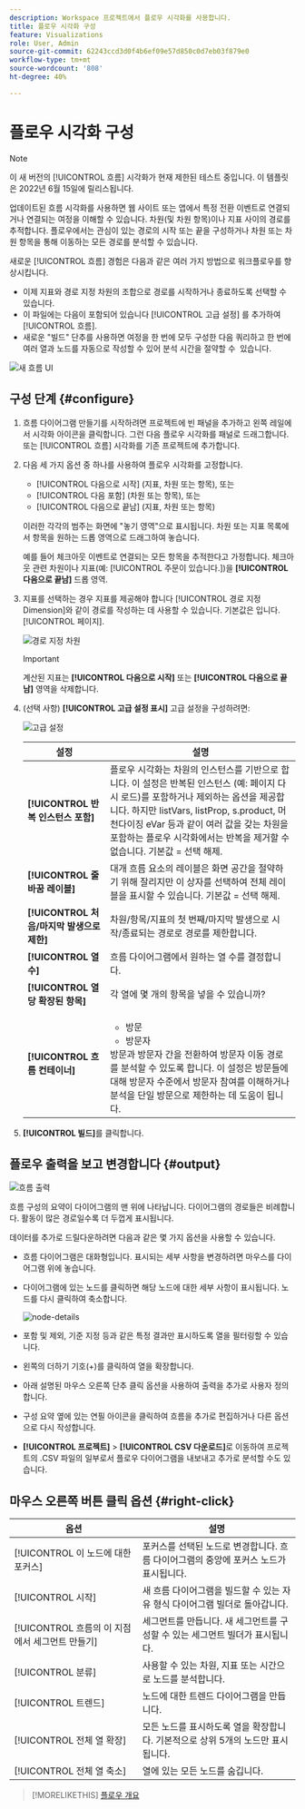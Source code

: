 ```yaml
---
description: Workspace 프로젝트에서 플로우 시각화를 사용합니다.
title: 플로우 시각화 구성
feature: Visualizations
role: User, Admin
source-git-commit: 62243ccd3d0f4b6ef09e57d850c0d7eb03f879e0
workflow-type: tm+mt
source-wordcount: '808'
ht-degree: 40%

---
```


# 플로우 시각화 구성

>[!NOTE]
>
>이 새 버전의 [!UICONTROL 흐름] 시각화가 현재 제한된 테스트 중입니다. 이 템플릿은 2022년 6월 15일에 릴리스됩니다.

업데이트된 흐름 시각화를 사용하면 웹 사이트 또는 앱에서 특정 전환 이벤트로 연결되거나 연결되는 여정을 이해할 수 있습니다. 차원(및 차원 항목)이나 지표 사이의 경로를 추적합니다. 플로우에서는 관심이 있는 경로의 시작 또는 끝을 구성하거나 차원 또는 차원 항목을 통해 이동하는 모든 경로를 분석할 수 있습니다.

새로운 [!UICONTROL 흐름] 경험은 다음과 같은 여러 가지 방법으로 워크플로우를 향상시킵니다.

* 이제 지표와 경로 지정 차원의 조합으로 경로를 시작하거나 종료하도록 선택할 수 있습니다.
* 이 파일에는 다음이 포함되어 있습니다 [!UICONTROL 고급 설정] 를 추가하여 [!UICONTROL 흐름].
* 새로운 &quot;빌드&quot; 단추를 사용하면 여정을 한 번에 모두 구성한 다음 쿼리하고 한 번에 여러 열과 노드를 자동으로 작성할 수 있어 분석 시간을 절약할 수 &#x200B; 있습니다.

![새 흐름 UI](assets/new-flow.png)

## 구성 단계 {#configure}

1. 흐름 다이어그램 만들기를 시작하려면 프로젝트에 빈 패널을 추가하고 왼쪽 레일에서 시각화 아이콘을 클릭합니다. 그런 다음 플로우 시각화를 패널로 드래그합니다. 또는 [!UICONTROL 흐름] 시각화를 기존 프로젝트에 추가합니다.

1. 다음 세 가지 옵션 중 하나를 사용하여 플로우 시각화를 고정합니다.

   * [!UICONTROL 다음으로 시작] (지표, 차원 또는 항목), 또는
   * [!UICONTROL 다음 포함] (차원 또는 항목), 또는
   * [!UICONTROL 다음으로 끝남] (지표, 차원 또는 항목)

   이러한 각각의 범주는 화면에 &quot;놓기 영역&quot;으로 표시됩니다. 차원 또는 지표 목록에서 항목을 원하는 드롭 영역으로 드래그하여 놓습니다.

   예를 들어 체크아웃 이벤트로 연결되는 모든 항목을 추적한다고 가정합니다. 체크아웃 관련 차원이나 지표(예: [!UICONTROL 주문이 있습니다.])을 **[!UICONTROL 다음으로 끝남]** 드롭 영역.

1. 지표를 선택하는 경우 지표를 제공해야 합니다 [!UICONTROL 경로 지정 Dimension]와 같이 경로를 작성하는 데 사용할 수 있습니다. 기본값은 입니다. [!UICONTROL 페이지].

   ![경로 지정 차원](assets/pathing-dim.png)

   >[!IMPORTANT]
   >
   >계산된 지표는  **[!UICONTROL 다음으로 시작]** 또는 **[!UICONTROL 다음으로 끝남]** 영역을 삭제합니다.

1. (선택 사항) **[!UICONTROL 고급 설정 표시]** 고급 설정을 구성하려면:

   ![고급 설정](assets/adv-settings.png)

   | 설정 | 설명 |
   | --- | --- |
   | **[!UICONTROL 반복 인스턴스 포함]** | 플로우 시각화는 차원의 인스턴스를 기반으로 합니다. 이 설정은 반복된 인스턴스 (예: 페이지 다시 로드)를 포함하거나 제외하는 옵션을 제공합니다. 하지만 listVars, listProp, s.product, 머천다이징 eVar 등과 같이 여러 값을 갖는 차원을 포함하는 플로우 시각화에서는 반복을 제거할 수 없습니다. 기본값 = 선택 해제. |
   | **[!UICONTROL 줄 바꿈 레이블]** | 대개 흐름 요소의 레이블은 화면 공간을 절약하기 위해 잘리지만 이 상자를 선택하여 전체 레이블을 표시할 수 있습니다. 기본값 = 선택 해제. |
   | **[!UICONTROL 처음/마지막 발생으로 제한]** | 차원/항목/지표의 첫 번째/마지막 발생으로 시작/종료되는 경로로 경로를 제한합니다. |
   | **[!UICONTROL 열 수]** | 흐름 다이어그램에서 원하는 열 수를 결정합니다. |
   | **[!UICONTROL 열당 확장된 항목]** | 각 열에 몇 개의 항목을 넣을 수 있습니까? |
   | **[!UICONTROL 흐름 컨테이너]** | <ul><li>방문</li><li>방문자</li></ul> 방문과 방문자 간을 전환하여 방문자 이동 경로를 분석할 수 있도록 합니다. 이 설정은 방문들에 대해 방문자 수준에서 방문자 참여를 이해하거나 분석을 단일 방문으로 제한하는 데 도움이 됩니다. |

1. **[!UICONTROL 빌드]**&#x200B;를 클릭합니다.

## 플로우 출력을 보고 변경합니다 {#output}

![흐름 출력](assets/flow-output.png)

흐름 구성의 요약이 다이어그램의 맨 위에 나타납니다. 다이어그램의 경로들은 비례합니다. 활동이 많은 경로일수록 더 두껍게 표시됩니다.

데이터를 추가로 드릴다운하려면 다음과 같은 몇 가지 옵션을 사용할 수 있습니다.

* 흐름 다이어그램은 대화형입니다. 표시되는 세부 사항을 변경하려면 마우스를 다이어그램 위에 놓습니다.

* 다이어그램에 있는 노드를 클릭하면 해당 노드에 대한 세부 사항이 표시됩니다. 노드를 다시 클릭하여 축소합니다.

   ![node-details](assets/node-details.png)

* 포함 및 제외, 기준 지정 등과 같은 특정 결과만 표시하도록 열을 필터링할 수 있습니다.

* 왼쪽의 더하기 기호(+)를 클릭하여 열을 확장합니다.

* 아래 설명된 마우스 오른쪽 단추 클릭 옵션을 사용하여 출력을 추가로 사용자 정의합니다.

* 구성 요약 옆에 있는 연필 아이콘을 클릭하여 흐름을 추가로 편집하거나 다른 옵션으로 다시 작성합니다.

* **[!UICONTROL 프로젝트]** > **[!UICONTROL CSV 다운로드]**&#x200B;로 이동하여 프로젝트의 .CSV 파일의 일부로서 플로우 다이어그램을 내보내고 추가로 분석할 수도 있습니다.


## 마우스 오른쪽 버튼 클릭 옵션 {#right-click}

| 옵션 | 설명 |
|--- |--- |
| [!UICONTROL 이 노드에 대한 포커스] | 포커스를 선택된 노드로 변경합니다. 흐름 다이어그램의 중앙에 포커스 노드가 표시됩니다. |
| [!UICONTROL 시작] | 새 흐름 다이어그램을 빌드할 수 있는 자유 형식 다이어그램 빌더로 돌아갑니다. |
| [!UICONTROL 흐름의 이 지점에서 세그먼트 만들기] | 세그먼트를 만듭니다. 새 세그먼트를 구성할 수 있는 세그먼트 빌더가 표시됩니다. |
| [!UICONTROL 분류] | 사용할 수 있는 차원, 지표 또는 시간으로 노드를 분석합니다. |
| [!UICONTROL 트렌드] | 노드에 대한 트렌드 다이어그램을 만듭니다. |
| [!UICONTROL 전체 열 확장] | 모든 노드를 표시하도록 열을 확장합니다. 기본적으로 상위 5개의 노드만 표시됩니다. |
| [!UICONTROL 전체 열 축소] | 열에 있는 모든 노드를 숨깁니다. |

>[!MORELIKETHIS]
>[플로우 개요](/help/analysis-workspace/visualizations/c-flow/flow.md)


